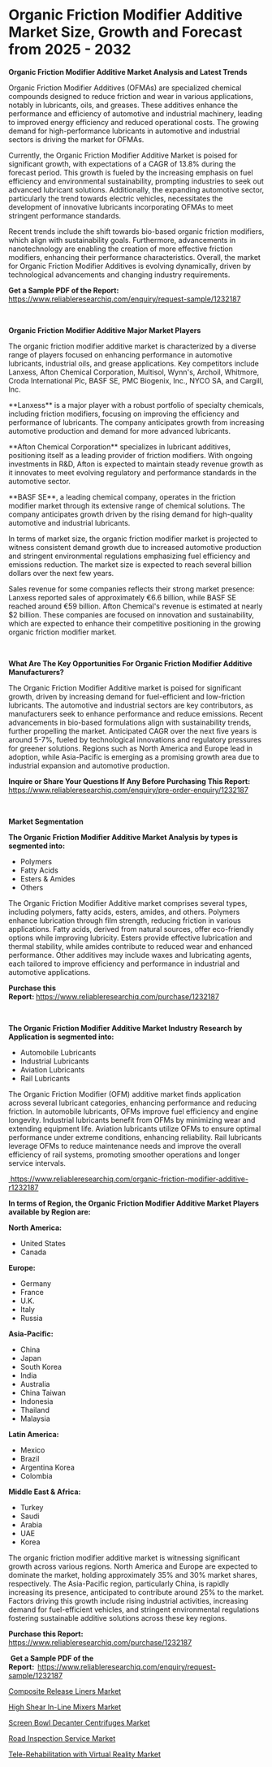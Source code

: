 <p><h1>Organic Friction Modifier Additive Market Size, Growth and Forecast from 2025 - 2032</h1></p><p><strong>Organic Friction Modifier Additive Market Analysis and Latest Trends</strong></p>
<p><p>Organic Friction Modifier Additives (OFMAs) are specialized chemical compounds designed to reduce friction and wear in various applications, notably in lubricants, oils, and greases. These additives enhance the performance and efficiency of automotive and industrial machinery, leading to improved energy efficiency and reduced operational costs. The growing demand for high-performance lubricants in automotive and industrial sectors is driving the market for OFMAs.</p><p>Currently, the Organic Friction Modifier Additive Market is poised for significant growth, with expectations of a CAGR of 13.8% during the forecast period. This growth is fueled by the increasing emphasis on fuel efficiency and environmental sustainability, prompting industries to seek out advanced lubricant solutions. Additionally, the expanding automotive sector, particularly the trend towards electric vehicles, necessitates the development of innovative lubricants incorporating OFMAs to meet stringent performance standards.</p><p>Recent trends include the shift towards bio-based organic friction modifiers, which align with sustainability goals. Furthermore, advancements in nanotechnology are enabling the creation of more effective friction modifiers, enhancing their performance characteristics. Overall, the market for Organic Friction Modifier Additives is evolving dynamically, driven by technological advancements and changing industry requirements.</p></p>
<p><strong>Get a Sample PDF of the Report:&nbsp;</strong> <a href="https://www.reliableresearchiq.com/enquiry/request-sample/1232187?utm_campaign=2267&utm_medium=2&utm_source=Github&utm_content=ia&utm_term=02022025&utm_id=organic-friction-modifier-additive">https://www.reliableresearchiq.com/enquiry/request-sample/1232187</a></p>
<p>&nbsp;</p>
<p><strong>Organic Friction Modifier Additive Major Market Players</strong></p>
<p><p>The organic friction modifier additive market is characterized by a diverse range of players focused on enhancing performance in automotive lubricants, industrial oils, and grease applications. Key competitors include Lanxess, Afton Chemical Corporation, Multisol, Wynn's, Archoil, Whitmore, Croda International Plc, BASF SE, PMC Biogenix, Inc., NYCO SA, and Cargill, Inc.</p><p>**Lanxess** is a major player with a robust portfolio of specialty chemicals, including friction modifiers, focusing on improving the efficiency and performance of lubricants. The company anticipates growth from increasing automotive production and demand for more advanced lubricants.</p><p>**Afton Chemical Corporation** specializes in lubricant additives, positioning itself as a leading provider of friction modifiers. With ongoing investments in R&D, Afton is expected to maintain steady revenue growth as it innovates to meet evolving regulatory and performance standards in the automotive sector.</p><p>**BASF SE**, a leading chemical company, operates in the friction modifier market through its extensive range of chemical solutions. The company anticipates growth driven by the rising demand for high-quality automotive and industrial lubricants.</p><p>In terms of market size, the organic friction modifier market is projected to witness consistent demand growth due to increased automotive production and stringent environmental regulations emphasizing fuel efficiency and emissions reduction. The market size is expected to reach several billion dollars over the next few years.</p><p>Sales revenue for some companies reflects their strong market presence: Lanxess reported sales of approximately €6.6 billion, while BASF SE reached around €59 billion. Afton Chemical's revenue is estimated at nearly $2 billion. These companies are focused on innovation and sustainability, which are expected to enhance their competitive positioning in the growing organic friction modifier market.</p></p>
<p>&nbsp;</p>
<p><strong>What Are The Key Opportunities For Organic Friction Modifier Additive Manufacturers?</strong></p>
<p><p>The Organic Friction Modifier Additive market is poised for significant growth, driven by increasing demand for fuel-efficient and low-friction lubricants. The automotive and industrial sectors are key contributors, as manufacturers seek to enhance performance and reduce emissions. Recent advancements in bio-based formulations align with sustainability trends, further propelling the market. Anticipated CAGR over the next five years is around 5-7%, fueled by technological innovations and regulatory pressures for greener solutions. Regions such as North America and Europe lead in adoption, while Asia-Pacific is emerging as a promising growth area due to industrial expansion and automotive production.</p></p>
<p><strong>Inquire or Share Your Questions If Any Before Purchasing This Report:</strong> <a href="https://www.reliableresearchiq.com/enquiry/pre-order-enquiry/1232187?utm_campaign=2267&utm_medium=2&utm_source=Github&utm_content=ia&utm_term=02022025&utm_id=organic-friction-modifier-additive">https://www.reliableresearchiq.com/enquiry/pre-order-enquiry/1232187</a></p>
<p>&nbsp;</p>
<p><strong>Market Segmentation</strong></p>
<p><strong>The Organic Friction Modifier Additive Market Analysis by types is segmented into:</strong></p>
<p><ul><li>Polymers</li><li>Fatty Acids</li><li>Esters & Amides</li><li>Others</li></ul></p>
<p><p>The Organic Friction Modifier Additive market comprises several types, including polymers, fatty acids, esters, amides, and others. Polymers enhance lubrication through film strength, reducing friction in various applications. Fatty acids, derived from natural sources, offer eco-friendly options while improving lubricity. Esters provide effective lubrication and thermal stability, while amides contribute to reduced wear and enhanced performance. Other additives may include waxes and lubricating agents, each tailored to improve efficiency and performance in industrial and automotive applications.</p></p>
<p><strong>Purchase this Report:&nbsp;</strong><a href="https://www.reliableresearchiq.com/purchase/1232187?utm_campaign=2267&utm_medium=2&utm_source=Github&utm_content=ia&utm_term=02022025&utm_id=organic-friction-modifier-additive">https://www.reliableresearchiq.com/purchase/1232187</a></p>
<p>&nbsp;</p>
<p><strong>The Organic Friction Modifier Additive Market Industry Research by Application is segmented into:</strong></p>
<p><ul><li>Automobile Lubricants</li><li>Industrial Lubricants</li><li>Aviation Lubricants</li><li>Rail Lubricants</li></ul></p>
<p><p>The Organic Friction Modifier (OFM) additive market finds application across several lubricant categories, enhancing performance and reducing friction. In automobile lubricants, OFMs improve fuel efficiency and engine longevity. Industrial lubricants benefit from OFMs by minimizing wear and extending equipment life. Aviation lubricants utilize OFMs to ensure optimal performance under extreme conditions, enhancing reliability. Rail lubricants leverage OFMs to reduce maintenance needs and improve the overall efficiency of rail systems, promoting smoother operations and longer service intervals.</p></p>
<p><a href="https://www.reliableresearchiq.com/organic-friction-modifier-additive-r1232187?utm_campaign=2267&utm_medium=2&utm_source=Github&utm_content=ia&utm_term=02022025&utm_id=organic-friction-modifier-additive">&nbsp;https://www.reliableresearchiq.com/organic-friction-modifier-additive-r1232187</a></p>
<p><strong>In terms of Region, the Organic Friction Modifier Additive Market Players available by Region are:</strong></p>
<p>
    <p> <strong> North America: </strong>
        <ul>
            <li>United States</li>
            <li>Canada</li>
        </ul>
        </p> 
    <p> <strong> Europe: </strong>
        <ul>
            <li>Germany</li>
            <li>France</li>
            <li>U.K.</li>
            <li>Italy</li>
            <li>Russia</li>
        </ul>
        </p> 
    <p> <strong> Asia-Pacific: </strong>
        <ul>
            <li>China</li>
            <li>Japan</li>
            <li>South Korea</li>
            <li>India</li>
            <li>Australia</li>
            <li>China Taiwan</li>
            <li>Indonesia</li>
            <li>Thailand</li>
            <li>Malaysia</li>
        </ul>
        </p> 
    <p> <strong> Latin America: </strong>
        <ul>
            <li>Mexico</li>
            <li>Brazil</li>
            <li>Argentina Korea</li>
            <li>Colombia</li>
        </ul>
        </p> 
    <p> <strong> Middle East & Africa: </strong>
        <ul>
            <li>Turkey</li>
            <li>Saudi</li>
            <li>Arabia</li>
            <li>UAE</li>
            <li>Korea</li>
        </ul>
    </p>
    </p>
<p><p>The organic friction modifier additive market is witnessing significant growth across various regions. North America and Europe are expected to dominate the market, holding approximately 35% and 30% market shares, respectively. The Asia-Pacific region, particularly China, is rapidly increasing its presence, anticipated to contribute around 25% to the market. Factors driving this growth include rising industrial activities, increasing demand for fuel-efficient vehicles, and stringent environmental regulations fostering sustainable additive solutions across these key regions.</p></p>
<p><strong>Purchase this Report: </strong><a href="https://www.reliableresearchiq.com/purchase/1232187?utm_campaign=2267&utm_medium=2&utm_source=Github&utm_content=ia&utm_term=02022025&utm_id=organic-friction-modifier-additive">https://www.reliableresearchiq.com/purchase/1232187</a></p>
<p>&nbsp;<strong>Get a Sample PDF of the Report:&nbsp;&nbsp;</strong><a href="https://www.reliableresearchiq.com/enquiry/request-sample/1232187?utm_campaign=2267&utm_medium=2&utm_source=Github&utm_content=ia&utm_term=02022025&utm_id=organic-friction-modifier-additive">https://www.reliableresearchiq.com/enquiry/request-sample/1232187</a></p>
<p><strong></strong></p>
<p><p><a href="https://github.com/yazminwollma30/Market-Research-Report-List-1/blob/main/composite-release-liners-market.md?utm_campaign=2267&utm_medium=2&utm_source=Github&utm_content=ia&utm_term=02022025&utm_id=organic-friction-modifier-additive">Composite Release Liners Market</a></p><p><a href="https://www.linkedin.com/pulse/high-shear-in-line-mixers-market-analysis-latest-marketing-trends-b2pxc?utm_campaign=2267&utm_medium=2&utm_source=Github&utm_content=ia&utm_term=02022025&utm_id=organic-friction-modifier-additive">High Shear In-Line Mixers Market</a></p><p><a href="https://www.linkedin.com/pulse/screen-bowl-decanter-centrifuges-market-evolution-global-ppo7f?utm_campaign=2267&utm_medium=2&utm_source=Github&utm_content=ia&utm_term=02022025&utm_id=organic-friction-modifier-additive">Screen Bowl Decanter Centrifuges Market</a></p><p><a href="https://www.linkedin.com/pulse/broad-overview-road-inspection-service-market-size-industry-pb9ac?utm_campaign=2267&utm_medium=2&utm_source=Github&utm_content=ia&utm_term=02022025&utm_id=organic-friction-modifier-additive">Road Inspection Service Market</a></p><p><a href="https://www.linkedin.com/pulse/market-dynamics-trends-in-depth-look-tele-rehabilitation-zafmc?utm_campaign=2267&utm_medium=2&utm_source=Github&utm_content=ia&utm_term=02022025&utm_id=organic-friction-modifier-additive">Tele-Rehabilitation with Virtual Reality Market</a></p></p>